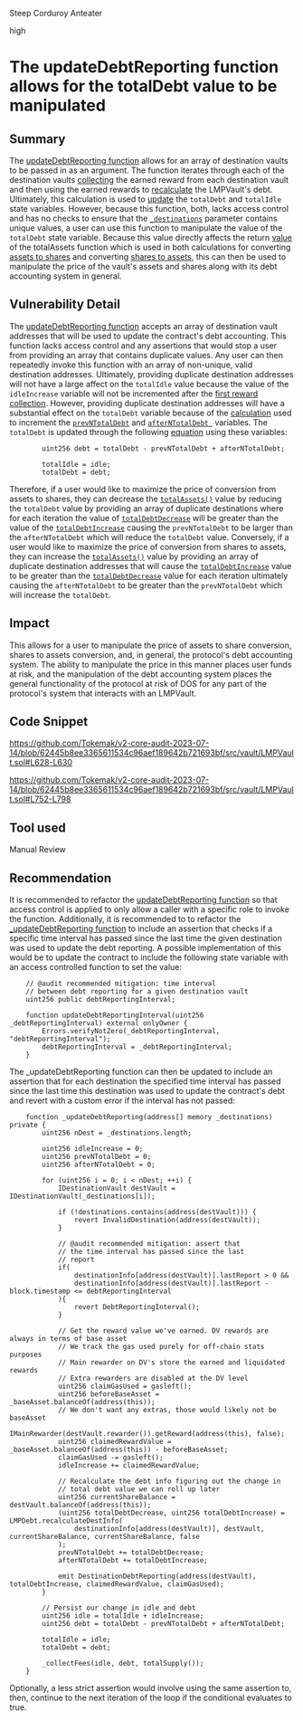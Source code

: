 Steep Corduroy Anteater

high

# The updateDebtReporting function allows for the totalDebt value to be manipulated
## Summary

The [updateDebtReporting function](https://github.com/Tokemak/v2-core-audit-2023-07-14/blob/62445b8ee3365611534c96aef189642b721693bf/src/vault/LMPVault.sol#L628) allows for an array of destination vaults to be passed in as an argument. The function iterates through each of the destination vaults [collecting](https://github.com/Tokemak/v2-core-audit-2023-07-14/blob/62445b8ee3365611534c96aef189642b721693bf/src/vault/LMPVault.sol#L773) the earned reward from each destination vault and then using the earned rewards to [recalculate](https://github.com/Tokemak/v2-core-audit-2023-07-14/blob/62445b8ee3365611534c96aef189642b721693bf/src/vault/LMPVault.sol#L781-L783) the LMPVault's debt. Ultimately, this calculation is used to [update](https://github.com/Tokemak/v2-core-audit-2023-07-14/blob/62445b8ee3365611534c96aef189642b721693bf/src/vault/LMPVault.sol#L791-L795) the `totalDebt` and `totalIdle` state variables. However, because this function, both, lacks access control and has no checks to ensure that the [`_destinations`](https://github.com/Tokemak/v2-core-audit-2023-07-14/blob/62445b8ee3365611534c96aef189642b721693bf/src/vault/LMPVault.sol#L752C35-L752C65) parameter contains unique values, a user can use this function to manipulate the value of the `totalDebt` state variable. Because this value directly affects the return [value](https://github.com/Tokemak/v2-core-audit-2023-07-14/blob/62445b8ee3365611534c96aef189642b721693bf/src/vault/LMPVault.sol#L305) of the totalAssets function which is used in both calculations for converting [assets to shares](https://github.com/Tokemak/v2-core-audit-2023-07-14/blob/62445b8ee3365611534c96aef189642b721693bf/src/vault/LMPVault.sol#L591C80-L591C93) and converting [shares to assets](https://github.com/Tokemak/v2-core-audit-2023-07-14/blob/62445b8ee3365611534c96aef189642b721693bf/src/vault/LMPVault.sol#L597C57-L597C70), this can then be used to manipulate the price of the vault's assets and shares along with its debt accounting system in general.

## Vulnerability Detail

The [updateDebtReporting function](https://github.com/Tokemak/v2-core-audit-2023-07-14/blob/62445b8ee3365611534c96aef189642b721693bf/src/vault/LMPVault.sol#L628) accepts an array of destination vault addresses that will be used to update the contract's debt accounting. This function lacks access control and any assertions that would stop a user from providing an array that contains duplicate values. Any user can then repeatedly invoke this function with an array of non-unique, valid destination addresses. Ultimately, providing duplicate destination addresses will not have a large affect on the `totalIdle` value because the value of the `idleIncrease` variable will not be incremented after the [first reward collection](https://github.com/Tokemak/v2-core-audit-2023-07-14/blob/62445b8ee3365611534c96aef189642b721693bf/src/vault/LMPVault.sol#L770-L776). However, providing duplicate destination addresses will have a substantial effect on the `totalDebt` variable because of the [calculation](https://github.com/Tokemak/v2-core-audit-2023-07-14/blob/62445b8ee3365611534c96aef189642b721693bf/src/vault/libs/LMPDebt.sol#L423-L450) used to increment the [`prevNTotalDebt`](https://github.com/Tokemak/v2-core-audit-2023-07-14/blob/62445b8ee3365611534c96aef189642b721693bf/src/vault/LMPVault.sol#L784) and [`afterNTotalDebt `](https://github.com/Tokemak/v2-core-audit-2023-07-14/blob/62445b8ee3365611534c96aef189642b721693bf/src/vault/LMPVault.sol#L785) variables. The `totalDebt` is updated through the following [equation](https://github.com/Tokemak/v2-core-audit-2023-07-14/blob/62445b8ee3365611534c96aef189642b721693bf/src/vault/LMPVault.sol#L792) using these variables:
```solidity
        uint256 debt = totalDebt - prevNTotalDebt + afterNTotalDebt;

        totalIdle = idle;
        totalDebt = debt;
```
Therefore, if a user would like to maximize the price of conversion from assets to shares, they can decrease the [`totalAssets()`](https://github.com/Tokemak/v2-core-audit-2023-07-14/blob/62445b8ee3365611534c96aef189642b721693bf/src/vault/LMPVault.sol#L591C80-L591C94) value by reducing the `totalDebt` value by providing an array of duplicate destinations where for each iteration the value of [`totalDebtDecrease`](https://github.com/Tokemak/v2-core-audit-2023-07-14/blob/62445b8ee3365611534c96aef189642b721693bf/src/vault/LMPVault.sol#L781C22-L781C39) will be greater than the value of the [`totalDebtIncrease`](https://github.com/Tokemak/v2-core-audit-2023-07-14/blob/62445b8ee3365611534c96aef189642b721693bf/src/vault/LMPVault.sol#L781C49-L781C66) causing the `prevNTotalDebt` to be larger than the `afterNTotalDebt` which will reduce the `totalDebt` value. Conversely, if a user would like to maximize the price of conversion from shares to assets, they can increase the [`totalAssets()`](https://github.com/Tokemak/v2-core-audit-2023-07-14/blob/62445b8ee3365611534c96aef189642b721693bf/src/vault/LMPVault.sol#L597C57-L597C70) value by providing an array of duplicate destination addresses that will cause the [`totalDebtIncrease`](https://github.com/Tokemak/v2-core-audit-2023-07-14/blob/62445b8ee3365611534c96aef189642b721693bf/src/vault/LMPVault.sol#L781C49-L781C66) value to be greater than the [`totalDebtDecrease`](https://github.com/Tokemak/v2-core-audit-2023-07-14/blob/62445b8ee3365611534c96aef189642b721693bf/src/vault/LMPVault.sol#L781C22-L781C39) value for each iteration ultimately causing the `afterNTotalDebt` to be greater than the `prevNTotalDebt` which will increase the `totalDebt`.

## Impact
 
This allows for a user to manipulate the price of assets to share conversion, shares to assets conversion, and, in general, the protocol's debt accounting system. The ability to manipulate the price in this manner places user funds at risk, and the manipulation of the debt accounting system places the general functionality of the protocol at risk of DOS for any part of the protocol's system that interacts with an LMPVault.

## Code Snippet
https://github.com/Tokemak/v2-core-audit-2023-07-14/blob/62445b8ee3365611534c96aef189642b721693bf/src/vault/LMPVault.sol#L628-L630

https://github.com/Tokemak/v2-core-audit-2023-07-14/blob/62445b8ee3365611534c96aef189642b721693bf/src/vault/LMPVault.sol#L752-L798

## Tool used

Manual Review

## Recommendation

It is recommended to refactor the [updateDebtReporting function](https://github.com/Tokemak/v2-core-audit-2023-07-14/blob/62445b8ee3365611534c96aef189642b721693bf/src/vault/LMPVault.sol#L628-L630) so that access control is applied to only allow a caller with a specific role to invoke the function.  Additionally, it is recommended to to refactor the [_updateDebtReporting function](https://github.com/Tokemak/v2-core-audit-2023-07-14/blob/62445b8ee3365611534c96aef189642b721693bf/src/vault/LMPVault.sol#L752-L798) to include an assertion that checks if a specific time interval has passed since the last time the given destination was used to update the debt reporting. A possible implementation of this would be to update the contract to include the following state variable with an access controlled function to set the value:
```solidity
    // @audit recommended mitigation: time interval
    // between debt reporting for a given destination vault
    uint256 public debtReportingInterval;

    function updateDebtReportingInterval(uint256 _debtReportingInterval) external onlyOwner {
        Errors.verifyNotZero(_debtReportingInterval, "debtReportingInterval");
        debtReportingInterval = _debtReportingInterval;
    }
```
The _updateDebtReporting function can then be updated to include an assertion that for each destination the specified time interval has passed since the last time this destination was used to update the contract's debt and revert with a custom error if the interval has not passed:
```solidity
    function _updateDebtReporting(address[] memory _destinations) private {
        uint256 nDest = _destinations.length;

        uint256 idleIncrease = 0;
        uint256 prevNTotalDebt = 0;
        uint256 afterNTotalDebt = 0;

        for (uint256 i = 0; i < nDest; ++i) {
            IDestinationVault destVault = IDestinationVault(_destinations[i]);

            if (!destinations.contains(address(destVault))) {
                revert InvalidDestination(address(destVault));
            }

            // @audit recommended mitigation: assert that
            // the time interval has passed since the last
            // report
            if( 
                destinationInfo[address(destVault)].lastReport > 0 && 
                destinationInfo[address(destVault)].lastReport - block.timestamp <= debtReportingInterval
            ){
                revert DebtReportingInterval();
            }

            // Get the reward value we've earned. DV rewards are always in terms of base asset
            // We track the gas used purely for off-chain stats purposes
            // Main rewarder on DV's store the earned and liquidated rewards
            // Extra rewarders are disabled at the DV level
            uint256 claimGasUsed = gasleft();
            uint256 beforeBaseAsset = _baseAsset.balanceOf(address(this));
            // We don't want any extras, those would likely not be baseAsset
            IMainRewarder(destVault.rewarder()).getReward(address(this), false);
            uint256 claimedRewardValue = _baseAsset.balanceOf(address(this)) - beforeBaseAsset;
            claimGasUsed -= gasleft();
            idleIncrease += claimedRewardValue;

            // Recalculate the debt info figuring out the change in
            // total debt value we can roll up later
            uint256 currentShareBalance = destVault.balanceOf(address(this));
            (uint256 totalDebtDecrease, uint256 totalDebtIncrease) = LMPDebt.recalculateDestInfo(
                destinationInfo[address(destVault)], destVault, currentShareBalance, currentShareBalance, false
            );
            prevNTotalDebt += totalDebtDecrease;
            afterNTotalDebt += totalDebtIncrease;

            emit DestinationDebtReporting(address(destVault), totalDebtIncrease, claimedRewardValue, claimGasUsed);
        }

        // Persist our change in idle and debt
        uint256 idle = totalIdle + idleIncrease;
        uint256 debt = totalDebt - prevNTotalDebt + afterNTotalDebt;

        totalIdle = idle;
        totalDebt = debt;

        _collectFees(idle, debt, totalSupply());
    }
```
Optionally, a less strict assertion would involve using the same assertion to, then, continue to the next iteration of the loop if the conditional evaluates to true.